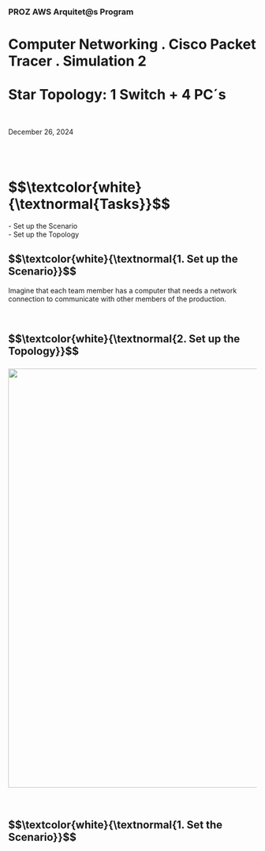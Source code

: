 <h3>PROZ AWS Arquitet@s Program</h3>
<h1>Computer Networking . Cisco Packet Tracer . Simulation 2<br><br>
Star Topology: 1 Switch + 4 PC´s</h1>
<br>
<p>December 26, 2024<br></p>

<br>
<br>

<h1 align="left"> $$\textcolor{white}{\textnormal{Tasks}}$$ </h1>
- Set up the Scenario<br>
- Set up the Topology<br>



<h2 align="left"> $$\textcolor{white}{\textnormal{1. Set up the Scenario}}$$ </h2>
<p>Imagine that each team member has a computer that needs a network connection to communicate with other members of the production.</p>

<br>

<h2 align="left"> $$\textcolor{white}{\textnormal{2. Set up the Topology}}$$ </h2>

<h3 align="left"><img width="850px" src="https://github.com/user-attachments/assets/b8f9adcd-ee36-44a9-9de6-2425e33797c8"> </h3>

<br>

<h2 align="left"> $$\textcolor{white}{\textnormal{1. Set the Scenario}}$$ </h2>


